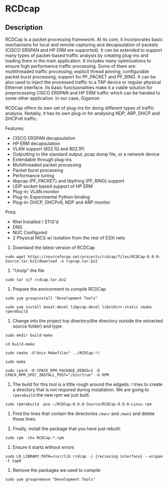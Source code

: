 # RCDcap

## Description
RCDCap is a packet processing framework. At its core, it incorporates basic mechanisms for local and remote capturing and decapsulation of packets (CISCO ERSPAN and HP ERM are supported). It can be extended to support many types of packet-based traffic analysis by creating plug-ins and loading them in the main application. It includes many optimizations to ensure high performance traffic processing. Some of them are: multithreaded traffic processing; explicit thread pinning; configurable packet burst processing; support for PF_PACKET and PF_RING. It can be also used to inject the processed traffic to a TAP device or regular physical Ethernet interface. Its basic functuonalities make it a viable solution for preprocessing CISCO ERSPAN and HP ERM traffic which can be handed to some other application. In our case, Gigamon

RCDCap offers its own set of plug-ins for doing different types of traffic analysis. Notably, it has its own plug-in for analysing NDP, ARP, DHCP and DHCPv6 traffic.

Features:
- CISCO ERSPAN decapsulation
- HP ERM decapsulation
- VLAN support (802.1Q and 802.1P)
- Outputting to the standard output, pcap dump file, or a network device
- Extendable through plug-ins
- Multithreaded packet processing
- Packet burst processing
- Performance tuning
- libpcap (PF_PACKET) and libpfring (PF_RING) support
- UDP socket-based support of HP ERM
- Plug-in: VLAN monitor
- Plug-in: Experimental Python binding
- Plug-in: DHCP, DHCPv6, NDP and ARP monitor


Preq:
- Rhel Installed / STiG'd
- DNS
- NUC Configured
- 2 Physical NICS w/ isolation from the rest of ESXi nets



1. Downlaod the latest version of RCDCap

  ```
  sudo wget https://sourceforge.net/projects/rcdcap/files/RCDCap-0.9.0-Source.tar.bz2/download -o rcpcap.tar.bz2
  ```

1. "Unzip" the file

  ```
  sudo tar xjf rcdcap.tar.bz2
  ```

1. Prepare the environment to compile RCDCap

  ```
  sudo yum groupinstall "Development Tools"

  ```
  ```
  sudo yum install boost-devel libpcap-devel libstdc++-static cmake rpmrebuild
  ```

1. Change into the project top directory(the directory
outside the extracted source folder) and type:

  ```
  sudo mkdir build-make
  ```
  ```
  cd build-make
  ```
  ```
  sudo cmake -G"Unix Makefiles" ../RCDCap-*/
  ```
  ```
  sudo make
  ```
  ```
  sudo cpack -D CPACK_RPM_PACKAGE_DEBUG=1 -D CPACK_RPM_SPEC_INSTALL_POST="/bin/true" -G RPM
  ```

1. The build for this tool is a little rough around the edgeds. I tries to create a directory that is not required during installation. We are going to `rpmrebuild` the new rpm we just built.  

  ```
  sudo rpmrebuild -pve ~/RCDCap-0.9.0-Source/RCDCap-0.9.0-Linux.rpm 
  ```

1. Find the lines that contain the directories `/man/` and `/man1` and delete those lines.

1. Finally, install the package that you have just rebuilt:

  ```
  sudo rpm -ihv RCDCap-*.rpm
  ```

1. Ensure it starts without errors

  ```
  sudo LD_LIBRARY_PATH=/usr/lib rcdcap -i {recieving interface} --erspan -t tap0
  ```

1. Remove the packages we used to compile

  ```
  sudo yum groupremove "Development Tools"
  ```
